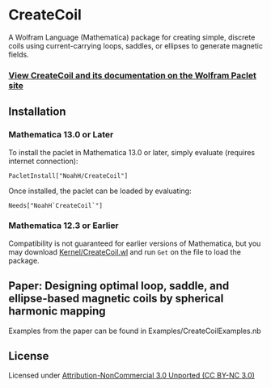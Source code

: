 # CreateCoil

A Wolfram Language (Mathematica) package for creating simple, discrete coils using current-carrying loops, saddles, or ellipses to generate magnetic fields.

### [View CreateCoil and its documentation on the Wolfram Paclet site](https://resources.wolframcloud.com/PacletRepository/resources/NoahH/CreateCoil/)

## Installation

### Mathematica 13.0 or Later

To install the paclet in Mathematica 13.0 or later, simply evaluate (requires internet connection):
```
PacletInstall["NoahH/CreateCoil"]
```
Once installed, the paclet can be loaded by evaluating:
```
Needs["NoahH`CreateCoil`"]
```

### Mathematica 12.3 or Earlier

Compatibility is not guaranteed for earlier versions of Mathematica, but you may download [Kernel/CreateCoil.wl](Kernel/CreateCoil.wl) and run `Get` on the file to load the package.

## Paper: Designing optimal loop, saddle, and ellipse-based magnetic coils by spherical harmonic mapping

Examples from the paper can be found in Examples/CreateCoilExamples.nb

## License

Licensed under [Attribution-NonCommercial 3.0 Unported (CC BY-NC 3.0)](https://creativecommons.org/licenses/by-nc/3.0/)
